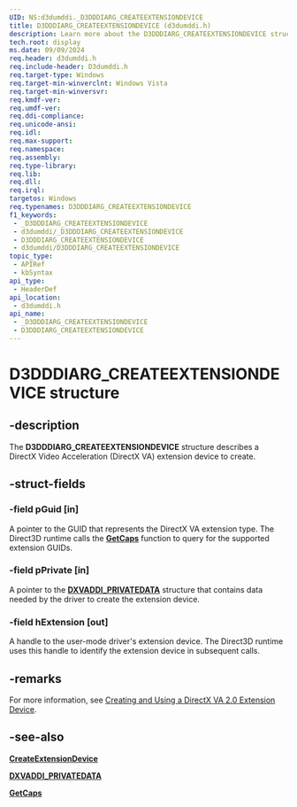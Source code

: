 ```yaml
---
UID: NS:d3dumddi._D3DDDIARG_CREATEEXTENSIONDEVICE
title: D3DDDIARG_CREATEEXTENSIONDEVICE (d3dumddi.h)
description: Learn more about the D3DDDIARG_CREATEEXTENSIONDEVICE structure.
tech.root: display
ms.date: 09/09/2024
req.header: d3dumddi.h
req.include-header: D3dumddi.h
req.target-type: Windows
req.target-min-winverclnt: Windows Vista
req.target-min-winversvr: 
req.kmdf-ver: 
req.umdf-ver: 
req.ddi-compliance: 
req.unicode-ansi: 
req.idl: 
req.max-support: 
req.namespace: 
req.assembly: 
req.type-library: 
req.lib: 
req.dll: 
req.irql: 
targetos: Windows
req.typenames: D3DDDIARG_CREATEEXTENSIONDEVICE
f1_keywords:
 - _D3DDDIARG_CREATEEXTENSIONDEVICE
 - d3dumddi/_D3DDDIARG_CREATEEXTENSIONDEVICE
 - D3DDDIARG_CREATEEXTENSIONDEVICE
 - d3dumddi/D3DDDIARG_CREATEEXTENSIONDEVICE
topic_type:
 - APIRef
 - kbSyntax
api_type:
 - HeaderDef
api_location:
 - d3dumddi.h
api_name:
 - _D3DDDIARG_CREATEEXTENSIONDEVICE
 - D3DDDIARG_CREATEEXTENSIONDEVICE
---
```


# D3DDDIARG_CREATEEXTENSIONDEVICE structure

## -description

The **D3DDDIARG_CREATEEXTENSIONDEVICE** structure describes a DirectX Video Acceleration (DirectX VA) extension device to create.

## -struct-fields

### -field pGuid [in]

A pointer to the GUID that represents the DirectX VA extension type. The Direct3D runtime calls the [**GetCaps**](nc-d3dumddi-pfnd3dddi_getcaps.md)</a> function to query for the supported extension GUIDs.

### -field pPrivate [in]

A pointer to the [**DXVADDI_PRIVATEDATA**](ns-d3dumddi-_dxvaddi_privatedata.md) structure that contains data needed by the driver to create the extension device.

### -field hExtension [out]

A handle to the user-mode driver's extension device. The Direct3D runtime uses this handle to identify the extension device in subsequent calls.

## -remarks

For more information, see [Creating and Using a DirectX VA 2.0 Extension Device](/windows-hardware/drivers/display/creating-and-using-a-directx-va-2-0-extension-device).

## -see-also

[**CreateExtensionDevice**](nc-d3dumddi-pfnd3dddi_createextensiondevice.md)

[**DXVADDI_PRIVATEDATA**](ns-d3dumddi-_dxvaddi_privatedata.md)

[**GetCaps**](nc-d3dumddi-pfnd3dddi_getcaps.md)
